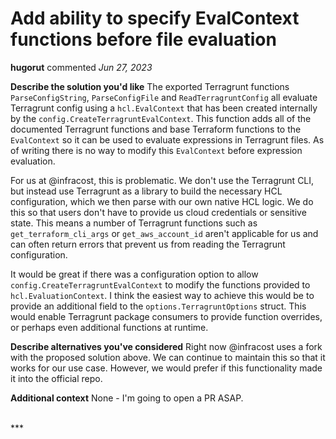 # Add ability to specify EvalContext functions before file evaluation

**hugorut** commented *Jun 27, 2023*

**Describe the solution you'd like**
The exported Terragrunt functions `ParseConfigString`, `ParseConfigFile` and `ReadTerragruntConfig` all evaluate Terragrunt config using a `hcl.EvalContext` that has been created internally by the `config.CreateTerragruntEvalContext`. This function adds all of the documented Terragrunt functions and base Terraform functions to the `EvalContext` so it can be used to evaluate expressions in Terragrunt files. As of writing there is no way to modify this `EvalContext` before expression evaluation. 

For us at @infracost, this is problematic. We don't use the Terragrunt CLI, but instead use Terragrunt as a library to build the necessary HCL configuration, which we then parse with our own native HCL logic. We do this so that users don't have to provide us cloud credentials or sensitive state. This means a number of Terragrunt functions such as `get_terraform_cli_args` or `get_aws_account_id` aren't applicable for us and can often return errors that prevent us from reading the Terragrunt configuration.

It would be great if there was a configuration option to allow `config.CreateTerragruntEvalContext` to modify the functions provided to `hcl.EvaluationContext`. I think the easiest way to achieve this would be to provide an additional field to the `options.TerragruntOptions` struct. This would enable Terragrunt package consumers to provide function overrides, or perhaps even additional functions at runtime.

**Describe alternatives you've considered**
Right now @infracost uses a fork with the proposed solution above. We can continue to maintain this so that it works for our use case. However, we would prefer if this functionality made it into the official repo.

**Additional context**
None - I'm going to open a PR ASAP.

<br />
***


